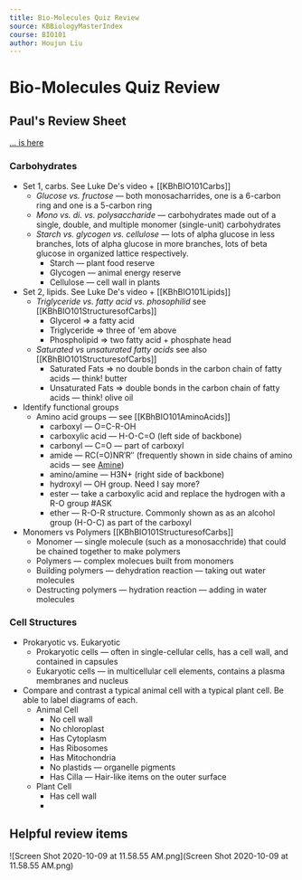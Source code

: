 ```yaml
---
title: Bio-Molecules Quiz Review
source: KBBiologyMasterIndex
course: BIO101
author: Houjun Liu
---
```


# Bio-Molecules Quiz Review

## Paul's Review Sheet
[... is here](https://docs.google.com/document/d/1wGN3RNZCN-hkP2gJe2C7FHGZi_-YfCE6aJCZy-0N53s/edit)

### Carbohydrates
* Set 1, carbs. See Luke De's video + [[KBhBIO101Carbs]]
	* *Glucose vs. fructose* — both monosacharrides, one is a 6-carbon ring and one is a 5-carbon ring
	* *Mono vs. di. vs. polysaccharide* — carbohydrates made out of a single, double, and multiple monomer (single-unit) carbohydrates
	* *Starch vs. glycogen vs. cellulose* — lots of alpha glucose in less branches, lots of alpha glucose in more branches, lots of beta glucose in organized lattice respectively.
		* Starch — plant food reserve
		* Glycogen — animal energy reserve
		* Cellulose — cell wall in plants
* Set 2, lipids. See Luke De's video + [[KBhBIO101Lipids]]
	* *Triglyceride vs. fatty acid vs. phosophilid* see [[KBhBIO101StructuresofCarbs]]
		* Glycerol => a fatty acid
		* Triglyceride => three of 'em above
		* Phospholipid => two fatty acid + phosphate head
	* *Saturated vs unsaturated fatty acids* see also [[KBhBIO101StructuresofCarbs]] 
		* Saturated Fats => no double bonds in the carbon chain of fatty acids — think! butter
		* Unsaturated Fats => double bonds in the carbon chain of fatty acids — think! olive oil
* Identify functional groups
	* Amino acid groups — see [[KBhBIO101AminoAcids]]
		*  carboxyl — O=C-R-OH
		*  carboxylic acid — H-O-C=O  (left side of backbone)
		*  carbonyl  — C=O — part of carboxyl 
		*  amide — RC(=O)NR′R″ (frequently shown in side chains of amino acids — see [Amine](https://en.wikipedia.org/wiki/Amide#/media/File:Amide-general.png))
		*  amino/amine — H3N+ (right side of backbone)
		*  hydroxyl — OH group. Need I say more?
		*  ester — take a carboxylic acid and replace the hydrogen with a R-O group  #ASK
		*  ether — R-O-R structure. Commonly shown as as an alcohol group (H-O-C) as part of the carboxyl
* Monomers vs Polymers [[KBhBIO101StructuresofCarbs]]
	* Monomer — single molecule (such as a monosacchride) that could be chained together to make polymers
	* Polymers — complex molecues built from monomers
	* Building polymers — dehydration reaction — taking out water molecules
	* Destructing polymers — hydration reaction — adding in water molecules
	
### Cell Structures
* Prokaryotic vs. Eukaryotic
	* Prokaryotic cells — often in single-cellular cells, has a cell wall, and contained in capsules
	* Eukaryotic cells — in multicellular cell elements, contains a plasma membranes and nucleus
* Compare and contrast a typical animal cell with a typical plant cell. Be able to label diagrams of each.
	* Animal Cell
		* No cell wall
		* No chloroplast
		* Has Cytoplasm
		* Has Ribosomes
		* Has Mitochondria
		* No plastids — organelle pigments
		* Has Cilla — Hair-like items on the outer surface 
	* Plant Cell
		* Has cell wall
		* 
 

## Helpful review items

![Screen Shot 2020-10-09 at 11.58.55 AM.png](Screen Shot 2020-10-09 at 11.58.55 AM.png)
